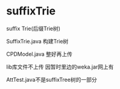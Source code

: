 suffixTrie
==========

suffix Trie(后缀Trie树)

SuffixTrie.java 构建Trie树

CPDModel.java 整好再上传

lib库文件不上传 因暂时里边的weka.jar网上有

AttTest.java不是suffixTree树的一部分